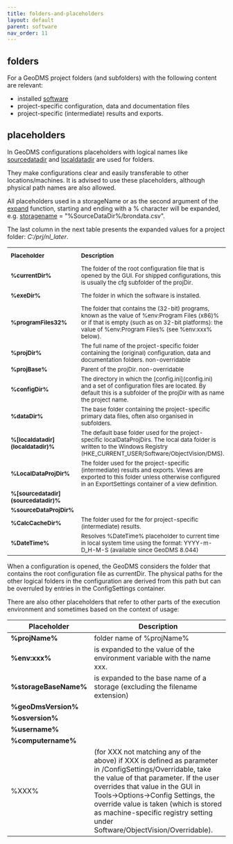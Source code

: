 ```yaml
---
title: folders-and-placeholders
layout: default
parent: software
nav_order: 11
---
```

## folders

For a GeoDMS project folders (and subfolders) with the following content are relevant:

- installed [software](software)
- project-specific configuration, data and documentation files
- project-specific (intermediate) results and exports.

## placeholders

In GeoDMS configurations placeholders with logical names like [sourcedatadir](sourcedatadir) and [localdatadir](localdatadir) are used for folders.

They make configurations clear and easily transferable to other locations/machines. It is advised to use these placeholders, although physical path names are also allowed.

All placeholders used in a storageName or as the second argument of the [expand](expand) function, starting and ending with a % character will be expanded, e.g. [storagename](storagename) = "%SourceDataDir%/brondata.csv".

The last column in the next table presents the expanded values for a project folder: _C:/prj/nl_later_.

<table>
<tbody>
<tr class="odd">
<td><strong><sup>Placeholder</sup></strong></td>
<td><strong><sup>Description</sup></strong></td>
<td><strong><sup>Default Value</sup></strong></td>
<td><strong><sup>Expanded Value (example)</sup></strong></td>
</tr>
<tr class="even">
<td><strong><sup>%currentDir%</strong></td>
<td><sup>The folder of the root configuration file that is opened by the GUI. For shipped configurations, this is usually the cfg subfolder of the projDir.</td>
<td><strong></strong></td>
<td><sup>C:/prj/nl_later\cfg</td>
</tr>
<tr class="odd">
<td><sup><strong>%exeDir%</strong></sup></td>
<td><sup>The folder in which the software is installed.</sup></td>
<td><sup>non-overridable</sup></td>
<td><sup>C:/Program Files/ObjectVision/GeoDMS<versionnr></sup></td>
</tr>
<tr class="even">
<td><sup><strong>%programFiles32%</strong></sup></td>
<td><sup>The folder that contains the (32-bit) programs, known as the value of %env:Program Files (x86)% or if that is empty (such as on 32-bit platforms): the value of %env:Program Files% (see %env:xxx% below).</sup></td>
<td><sup>non-overridable</sup></td>
<td><sup>c:/Program Files</sup></td>
</tr>
<tr class="odd">
<td><sup><strong>%projDir%</strong></sup></td>
<td><sup>The full name of the project-specific folder containing the (original) configuration, data and documentation folders. non-overridable</sup></td>
<td><sup>%currentDir%\..</sup></td>
<td><sup>C:/prj/nl_later</sup></td>
</tr>
<tr class="even">
<td><sup><strong>%projBase%</strong></sup></td>
<td><sup>Parent of the projDir. non-overridable</sup></td>
<td><sup>%projDir%\..</sup></td>
<td><sup>C:/prj</sup></td>
</tr>
<tr class="odd">
<td><sup><strong>%configDir%</strong></sup></td>
<td><sup>The directory in which the [config.ini](config.ini) and a set of configuration files are located. By default this is a subfolder of the projDir with as name the project name.</sup></td>
<td><sup>%currentDir%\%projName%</sup></td>
<td><sup>C:/prj/nl_later/cfg/nl_later</sup></td>
</tr>
<tr class="even">
<td><sup><strong>%dataDir%</strong></sup></td>
<td><sup>The base folder containing the project-specific primary data files, often also organised in subfolders.</sup></td>
<td><sup>%sourceDataProjDir%\data</sup></td>
<td><sup>C:/prj/nl_later/data</sup></td>
</tr>
<tr class="odd">
<td><sup><strong>%[localdatadir](localdatadir)%</strong></sup></td>
<td><sup>The default base folder used for the project-specific localDataProjDirs. The local data folder is written to the Windows Registry (HKE_CURRENT_USER/Software/ObjectVision/DMS).</sup></td>
<td><sup>C:/LocalData</sup></td>
<td><sup>C:/LocalData</sup></td>
</tr>
<tr class="even">
<td><sup><strong>%LocalDataProjDir%</strong></sup></td>
<td><sup>The folder used for the project-specific (intermediate) results and exports. Views are exported to this folder unless otherwise configured in an ExportSettings container of a view definition.</sup></td>
<td><sup>%localDataDir%/%projName%</sup></td>
<td><sup>C:/LocalData/nl_later</sup></td>
</tr>
<tr class="odd">
<td><sup><strong>%[sourcedatadir](sourcedatadir)%</strong></sup></td>
<td></td>
<td><sup>c:/SourceData</sup></td>
<td></td>
</tr>
<tr class="even">
<td><sup><strong>%sourceDataProjDir%</strong></sup></td>
<td></td>
<td><sup>%sourceDataDir%/%projName%</sup></td>
<td></td>
</tr>
<tr class="odd">
<td><sup><strong>%CalcCacheDir%</strong></sup></td>
<td><sup>The folder used for the for project-specific (intermediate) results.</sup></td>
<td><sup>%localDataProjDir%/ CalcCache</sup></td>
<td><sup>C:/LocalData/nl_later/<br />
CalcCache</sup></td>
</tr>
<tr class="even">
<td><sup><strong>%DateTime%</strong></sup></td>
<td><sup>Resolves %DateTime% placeholder to current time in local system time using the format: YYYY-m-D_H-M-S (available since GeoDMS 8.044)</sup></td>
<td><sup>non-overridable</sup></td>
<td></td>
</tr>
</tbody>
</table>

When a configuration is opened, the GeoDMS considers the folder that contains the root configuration file as currentDir. The physical paths for the other logical folders in the configuration are derived from this path but can be overruled by entries in the ConfigSettings container. 

There are also other placeholders that refer to other parts of the execution environment and sometimes based on the context of usage:

| Placeholder           | Description   |
|-----------------------|---------------|
| **%projName%**        | folder name of %projName%|
| **%env:xxx%**         | is expanded to the value of the environment variable with the name xxx.|
| **%storageBaseName%** | is expanded to the base name of a storage (excluding the filename extension)|
| **%geoDmsVersion%**   ||
| **%osversion%**       ||
| **%username%**        ||
| **%computername%**    ||
| %XXX%                 | (for XXX not matching any of the above) if XXX is defined as parameter<string> in /ConfigSettings/Overridable, take the value of that parameter. If the user overrides that value in the GUI in Tools->Options->Config Settings, the override value is taken (which is stored as machine-specific registry setting under Software/ObjectVision/Overridable).|